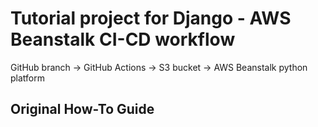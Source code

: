 # Tutorial project for Django - AWS Beanstalk CI-CD workflow

GitHub branch -> GitHub Actions -> S3 bucket -> AWS Beanstalk python platform

## Original How-To Guide